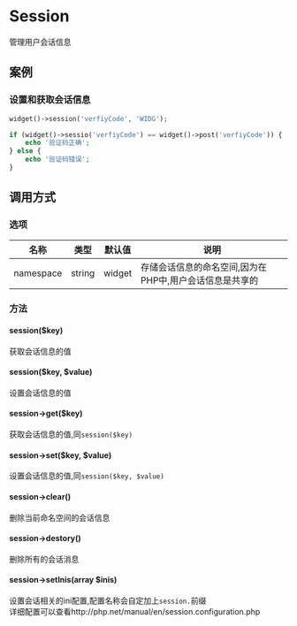 Session
=======

管理用户会话信息

案例
----

### 设置和获取会话信息
```php
widget()->session('verfiyCode', 'WIDG');

if (widget()->sessio('verfiyCode') == widget()->post('verfiyCode')) {
    echo '验证码正确';
} else {
    echo '验证码错误';
}
```

调用方式
--------

### 选项

| 名称          | 类型      | 默认值    | 说明                                                    | 
|---------------|-----------|-----------|---------------------------------------------------------|
| namespace     | string    | widget    | 存储会话信息的命名空间,因为在PHP中,用户会话信息是共享的 |

### 方法

#### session($key)
获取会话信息的值

#### session($key, $value)
设置会话信息的值

#### session->get($key)
获取会话信息的值,同`session($key)`

#### session->set($key, $value)
设置会话信息的值,同`session($key, $value)`

#### session->clear()
删除当前命名空间的会话信息

#### session->destory()
删除所有的会话消息

#### session->setInis(array $inis)
设置会话相关的ini配置,配置名称会自定加上`session.`前缀  
详细配置可以查看http://php.net/manual/en/session.configuration.php
